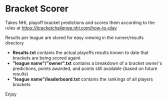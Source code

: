 # Bracket Scorer

Takes NHL playoff bracket predictions and scores them according to the rules at https://bracketchallenge.nhl.com/how-to-play

Results per league are stored for easy viewing in the runner/results directory
 - **Results.txt** contains the actual playoffs results known to date that brackets are being scored againt
 - **"league name"/"owner".txt** contains a breakdown of a bracket owner's predictions, points awarded, and points still available (based on future results)
 - **"league name"/leaderboard.txt** contains the rankings of all players brackets

Enjoy
